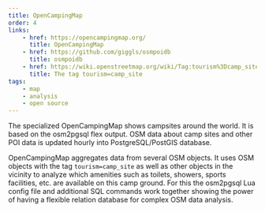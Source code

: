 ```yaml
---
title: OpenCampingMap
order: 4
links:
    - href: https://opencampingmap.org/
      title: OpenCampingMap
    - href: https://github.com/giggls/osmpoidb
      title: osmpoidb
    - href: https://wiki.openstreetmap.org/wiki/Tag:tourism%3Dcamp_site
      title: The tag tourism=camp_site
tags:
    - map
    - analysis
    - open source
---
```


The specialized OpenCampingMap shows campsites around the world. It is based on
the osm2pgsql flex output. OSM data about camp sites and other POI data is
updated hourly into PostgreSQL/PostGIS database.

OpenCampingMap aggregates data from several OSM objects. It uses OSM objects
with the tag `tourism=camp_site` as well as other objects in the vicinity to
analyze which amenities such as toilets, showers, sports facilities, etc. are
available on this camp ground. For this the osm2pgsql Lua config file and
additional SQL commands work together showing the power of having a flexible
relation database for complex OSM data analysis.
